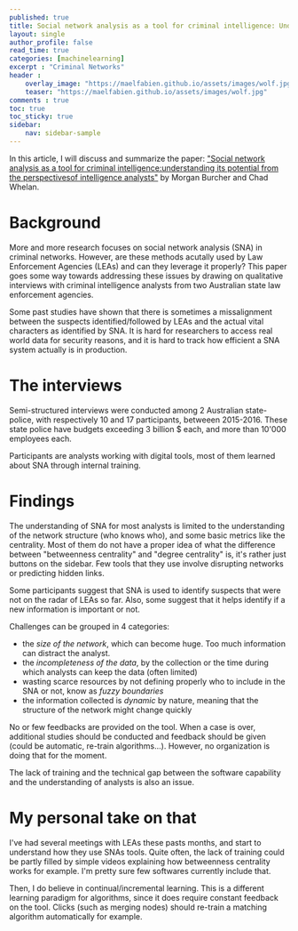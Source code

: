 ```yaml
---
published: true
title: Social network analysis as a tool for criminal intelligence: Understanding its potential from the perspectivesof intelligence analysts
layout: single
author_profile: false
read_time: true
categories: [machinelearning]
excerpt : "Criminal Networks"
header :
    overlay_image: "https://maelfabien.github.io/assets/images/wolf.jpg"
    teaser: "https://maelfabien.github.io/assets/images/wolf.jpg"
comments : true
toc: true
toc_sticky: true
sidebar:
    nav: sidebar-sample
---
```


In this article, I will discuss and summarize the paper: ["Social network analysis as a tool for criminal intelligence:understanding its potential from the perspectivesof intelligence analysts"](https://www.researchgate.net/publication/318037428_Social_network_analysis_as_a_tool_for_criminal_intelligence_Understanding_its_potential_from_the_perspectives_of_intelligence_analysts) by Morgan Burcher and Chad Whelan.

<script type="text/javascript" async
src="https://cdn.mathjax.org/mathjax/latest/MathJax.js?config=TeX-MML-AM_CHTML">
</script>

# Background

More and more research focuses on social network analysis (SNA) in criminal networks. However, are these methods acutally used by Law Enforcement Agencies (LEAs) and can they leverage it properly? This paper goes some way towards addressing these issues by drawing on qualitative interviews with criminal intelligence analysts from two Australian state law enforcement agencies.

Some past studies have shown that there is sometimes a missalignment between the suspects identified/followed by LEAs and the actual vital characters as identified by SNA. It is hard for researchers to access real world data for security reasons, and it is hard to track how efficient a SNA system actually is in production. 

# The interviews

Semi-structured interviews were conducted among 2 Australian state-police, with respectively 10 and 17 participants, betweeen 2015-2016. These state police have budgets exceeding 3 billion $ each, and more than 10'000 employees each.

Participants are analysts working with digital tools, most of them learned about SNA through internal training. 

# Findings

The understanding of SNA for most analysts is limited to the understanding of the network structure (who knows who), and some basic metrics like the centrality. Most of them do not have a proper idea of what the difference between "betweenness centrality" and "degree centrality" is, it's rather just buttons on the sidebar. Few tools that they use involve disrupting networks or predicting hidden links.

Some participants suggest that SNA is used to identify suspects that were not on the radar of LEAs so far. Also, some suggest that it helps identify if a new information is important or not.

Challenges can be grouped in 4 categories:
- the *size of the network*, which can become huge. Too much information can distract the analyst.
- the *incompleteness of the data*, by the collection or the time during which analysts can keep the data (often limited)
- wasting scarce resources by not defining properly who to include in the SNA or not, know as *fuzzy boundaries*
- the information collected is *dynamic* by nature, meaning that the structure of the network might change quickly

No or few feedbacks are provided on the tool. When a case is over, additional studies should be conducted and feedback should be given (could be automatic, re-train algorithms...). However, no organization is doing that for the moment. 

The lack of training and the technical gap between the software capability and the understanding of analysts is also an issue.

# My personal take on that

I've had several meetings with LEAs these pasts months, and start to understand how they use SNAs tools. Quite often, the lack of training could be partly filled by simple videos explaining how betweenness centrality works for example. I'm pretty sure few softwares currently include that.

Then, I do believe in continual/incremental learning. This is a different learning paradigm for algorithms, since it does require constant feedback on the tool. Clicks (such as merging nodes) should re-train a matching algorithm automatically for example.

